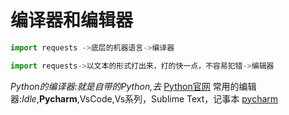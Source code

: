 # 编译器和编辑器

```python
import requests ->底层的机器语言->编译器
```

```python
import requests->以文本的形式打出来，打的快一点，不容易犯错->编辑器
```
*Python的编译器:就是自带的Python,去*
[Python官网](https://www.python.org "Python")
常用的编辑器:*Idle*,**Pycharm**,VsCode,Vs系列，Sublime Text，记事本
[pycharm](https://www.jetbrains.com/zh-cn/ "Pycharm")
